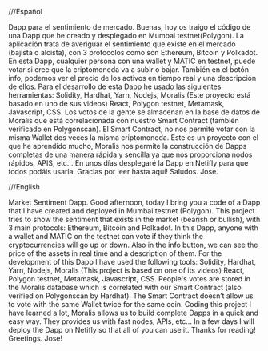 ///Español

Dapp para el sentimiento de mercado. 
Buenas, hoy os traigo el código de una Dapp que he creado y desplegado en Mumbai testnet(Polygon). La aplicación trata de averiguar el sentimiento que existe en el mercado (bajista o alcista), con 3 protocolos como son Ethereum, Bitcoin y Polkadot. En esta Dapp, cualquier persona con una wallet y MATIC en testnet, puede votar si cree que la criptomoneda va a subir o bajar. También en el botón info, podemos ver el precio de los activos en tiempo real y una descripción de ellos. 
Para el desarrollo de esta Dapp he usado las siguientes herramientas:
Solidity, Hardhat, Yarn, Nodejs, Moralis (Este proyecto está basado en uno de sus videos) React, Polygon testnet, Metamask, Javascript, CSS. 
Los votos de la gente se almacenan en la base de datos de Moralis que está correlacionada con nuestro Smart Contract (también verificado en Polygonscan). El Smart Contract, no nos permite votar con la misma Wallet dos veces la misma criptomoneda. Este es un proyecto con el que he aprendido mucho, Moralis nos permite la construcción de Dapps completas de una manera rápida y sencilla ya que nos proporciona nodos rápidos, APIS, etc... En unos días desplegaré la Dapp en Netifly para que todos podáis usarla. 
Gracias por leer hasta aquí! 
Saludos. Jose. 

///English

Market Sentiment Dapp.
Good afternoon, today I bring you a code of a Dapp that I have created and deployed in Mumbai testnet (Polygon). This project tries to show the sentiment that exists in the market (bearish or bullish), with 3 main protocols: Ethereum, Bitcoin and Polkadot. In this Dapp, anyone with a wallet and MATIC on the testnet can vote if they think the cryptocurrencies will go up or down. Also in the info button, we can see the price of the assets in real time and a description of them.
For the development of this Dapp I have used the following tools:
Solidity, Hardhat, Yarn, Nodejs, Moralis (This project is based on one of its videos) React, Polygon testnet, Metamask, Javascript, CSS.  People's votes are stored in the Moralis database which is correlated with our Smart Contract (also verified on Polygonscan by Hardhat). The Smart Contract doesn’t allow us to vote with the same Wallet twice for the same coin. 
Coding this project I have learned a lot, Moralis allows us to build complete Dapps in a quick and easy way. They provides us with fast nodes, APIs, etc... In a few days I will deploy the Dapp on Netifly so that all of you can use it. Thanks for reading! 
Greetings. Jose!
